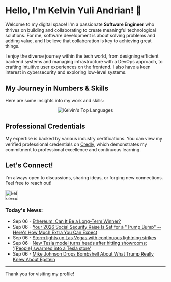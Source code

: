 # Hello, I'm Kelvin Yuli Andrian! 👋

Welcome to my digital space! I'm a passionate **Software Engineer** who thrives on building and collaborating to create meaningful technological solutions. For me, software development is about solving problems and adding value, and I believe that collaboration is key to achieving great things.

I enjoy the diverse journey within the tech world, from designing efficient backend systems and managing infrastructure with a DevOps approach, to crafting intuitive user experiences on the frontend. I also have a keen interest in cybersecurity and exploring low-level systems.

## My Journey in Numbers & Skills

Here are some insights into my work and skills:

<p align="center">
  <img src="https://github-readme-stats.vercel.app/api/top-langs/?username=kelvinzer0&layout=compact&theme=radical" alt="Kelvin's Top Languages" />
</p>

## Professional Credentials

My expertise is backed by various industry certifications. You can view my verified professional credentials on [Credly](https://www.credly.com/users/kelvin-yuli-andrian/badges), which demonstrates my commitment to professional excellence and continuous learning.

## Let's Connect!

I'm always open to discussions, sharing ideas, or forging new connections. Feel free to reach out!

<p align="left">
    <a href="https://linkedin.com/in/kelvinzero" target="blank"><img align="center" src="https://cdn.jsdelivr.net/npm/simple-icons@3.0.1/icons/linkedin.svg" alt="kelvinzero" height="30" width="40" /></a>
</p>

### Today's News:

<!-- feed start -->
- Sep 06 - [Ethereum: Can It Be a Long-Term Winner?](https://finance.yahoo.com/news/ethereum-long-term-winner-111500825.html)
- Sep 06 - [Your 2026 Social Security Raise Is Set for a "Trump Bump" -- Here's How Much Extra You Can Expect](https://finance.yahoo.com/news/2026-social-security-raise-set-074400064.html)
- Sep 06 - [Storm lights up Las Vegas with continuous lightning strikes](https://www.yahoo.com/news/articles/storm-lights-las-vegas-continuous-053927705.html)
- Sep 06 - [New Tesla model turns heads after hitting showrooms: '[People] swarmed into a Tesla store'](https://autos.yahoo.com/ev-and-future-tech/articles/tesla-model-turns-heads-hitting-014500450.html)
- Sep 06 - [Mike Johnson Drops Bombshell About What Trump Really Knew About Epstein](https://www.yahoo.com/news/articles/mike-johnson-drops-bombshell-trump-010622538.html)
<!-- feed end -->

---

Thank you for visiting my profile!
